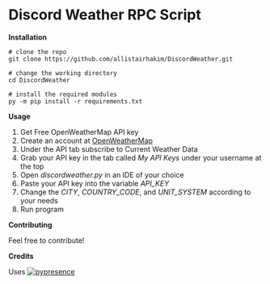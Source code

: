 # Discord Weather RPC Script

**Installation**

```
# clone the repo
git clone https://github.com/allistairhakim/DiscordWeather.git

# change the working directory
cd DiscordWeather

# install the required modules
py -m pip install -r requirements.txt
```

**Usage**

1. Get Free OpenWeatherMap API key
  1. Create an account at [OpenWeatherMap](https://openweathermap.org/)
  2. Under the API tab subscribe to Current Weather Data
  3. Grab your API key in the tab called *My API Keys* under your username at the top
2. Open *discordweather.py* in an IDE of your choice
3. Paste your API key into the variable *API_KEY*
4. Change the *CITY*, *COUNTRY_CODE*, and *UNIT_SYSTEM* according to your needs
5. Run program

**Contributing**

Feel free to contribute!

**Credits**

Uses [![pypresence](https://img.shields.io/badge/using-pypresence-00bb88.svg?style=for-the-badge&logo=discord&logoWidth=20)](https://github.com/qwertyquerty/pypresence)
